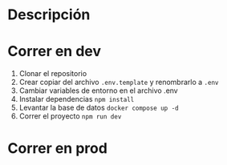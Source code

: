 # Descripción



# Correr en dev

1. Clonar el repositorio
2. Crear copiar del archivo ```.env.template``` y renombrarlo a ```.env```
3. Cambiar variables de entorno en el archivo .env
4. Instalar dependencias ```npm install```
5. Levantar la base de datos ```docker compose up -d```
6. Correr el proyecto ```npm run dev```



# Correr en prod




